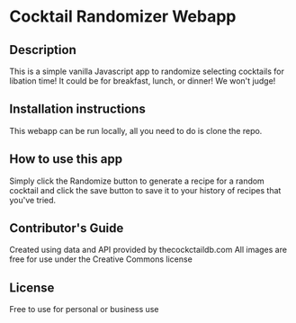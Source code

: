 # Cocktail Randomizer Webapp

## Description

This is a simple vanilla Javascript app to randomize selecting cocktails for libation time! It could be for breakfast, lunch, or dinner! We won't judge!

## Installation instructions

This webapp can be run locally, all you need to do is clone the repo.

## How to use this app

Simply click the Randomize button to generate a recipe for a random cocktail and click the save button to save it to your history of recipes that you've tried. 

## Contributor's Guide

Created using data and API provided by thecockctaildb.com
All images are free for use under the Creative Commons license

## License

Free to use for personal or business use

